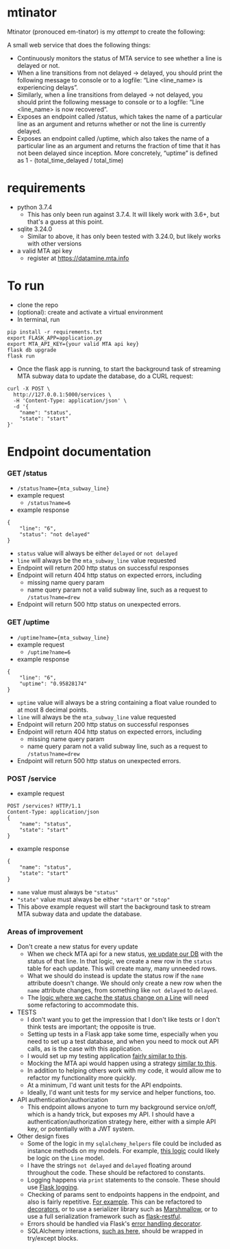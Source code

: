 # mtinator

Mtinator (pronouced em-tinator) is my _attempt_ to create the following:

A small web service that does the following things:
- Continuously monitors the status of MTA service to see whether a line is delayed or not.
- When a line transitions from not delayed → delayed, you should print the following message to console or to a logfile: “Line <line_name> is experiencing delays”.
- Similarly, when a line transitions from delayed → not delayed, you should print the following message to console or to a logfile: “Line <line_name> is now recovered”.
- Exposes an endpoint called /status, which takes the name of a particular line as an argument and returns whether or not the line is currently delayed.
- Exposes an endpoint called /uptime, which also takes the name of a particular line as an argument and returns the fraction of time that it has not been delayed since inception. More concretely, “uptime” is defined as 1 - (total_time_delayed / total_time)

# requirements
- python 3.7.4
    - This has only been run against 3.7.4. It will likely work with 3.6+, but that's a guess at this point.
- sqlite 3.24.0
    - Similar to above, it has only been tested with 3.24.0, but likely works with other versions
- a valid MTA api key
    - register at https://datamine.mta.info

# To run
- clone the repo
- (optional): create and activate a virtual environment
- In terminal, run
```
pip install -r requirements.txt
export FLASK_APP=application.py
export MTA_API_KEY={your valid MTA api key}
flask db upgrade
flask run
```
- Once the flask app is running, to start the background task of streaming MTA subway data to update the database, do a CURL request:
```
curl -X POST \
  http://127.0.0.1:5000/services \
  -H 'Content-Type: application/json' \
  -d '{
	"name": "status",
	"state": "start"
}'
```

# Endpoint documentation

### GET /status
- `/status?name={mta_subway_line}`
- example request
    - `/status?name=6`
- example response
```
{
    "line": "6",
    "status": "not delayed"
}
```
- `status` value will always be either `delayed` or `not delayed`
- `line` will always be the `mta_subway_line` value requested
- Endpoint will return 200 http status on successful responses
- Endpoint will return 404 http status on expected errors, including
    - missing name query param
    - name query param not a valid subway line, such as a request to `/status?name=drew`
- Endpoint will return 500 http status on unexpected errors.

### GET /uptime
- `/uptime?name={mta_subway_line}`
- example request
    - `/uptime?name=6`
- example response
```
{
    "line": "6",
    "uptime": "0.95828174"
}
```
- `uptime` value will always be a string containing a float value rounded to at most 8 decimal points.
- `line` will always be the `mta_subway_line` value requested
- Endpoint will return 200 http status on successful responses
- Endpoint will return 404 http status on expected errors, including
    - missing name query param
    - name query param not a valid subway line, such as a request to `/status?name=drew`
- Endpoint will return 500 http status on unexpected errors.

### POST /service
- example request
```
POST /services? HTTP/1.1
Content-Type: application/json
{
	"name": "status",
	"state": "start"
}
```
- example response
```
{
    "name": "status",
    "state": "start"
}
```
- `name` value must always be `"status"`
- `"state"` value must always be either `"start"` or `"stop"`
- This above example request will start the background task to stream MTA subway data and update the database.


### Areas of improvement

- Don't create a new status for every update
    - When we check MTA api for a new status, [we update our DB](https://github.com/jeffthemaximum/mtinator/blob/master/app/helpers/sqlalchemy_helpers.py#L18-L35) with the status of that line. In that logic, we create a new row in the `status` table for each update. This will create many, many unneeded rows.
    - What we should do instead is update the status row if the `name` attribute doesn't change. We should only create a new row when the `name` attribute changes, from something like `not delayed` to `delayed`.
    - The [logic where we cache the status change on a Line](https://github.com/jeffthemaximum/mtinator/blob/master/app/helpers/sqlalchemy_helpers.py#L53) will need some refactoring to accommodate this.
- TESTS
    - I don't want you to get the impression that I don't like tests or I don't think tests are important; the opposite is true.
    - Setting up tests in a Flask app take some time, especially when you need to set up a test database, and when you need to mock out API calls, as is the case with this application.
    - I would set up my testing application [fairly similar to this](http://alexmic.net/flask-sqlalchemy-pytest/).
    - Mocking the MTA api would happen using a strategy [similar to this](https://pypi.org/project/pytest-mock/).
    - In addition to helping others work with my code, it would allow me to refactor my functionality more quickly.
    - At a minimum, I'd want unit tests for the API endpoints.
    - Ideally, I'd want unit tests for my service and helper functions, too.
- API authentication/authorization
    - This endpoint allows anyone to turn my background service on/off, which is a handy trick, but exposes my API. I should have a authentication/authorization strategy here, either with a simple API key, or potentially with a JWT system.
- Other design fixes
    - Some of the logic in my `sqlalchemy_helpers` file could be included as instance methods on my models. For example, [this logic](https://github.com/jeffthemaximum/mtinator/blob/master/app/helpers/sqlalchemy_helpers.py#L18) could likely be logic on the `Line` model.
    - I have the strings `not delayed` and `delayed` floating around throughout the code. These should be refactored to constants.
    - Logging happens via `print` statements to the console. These should use [Flask logging](https://flask.palletsprojects.com/en/1.1.x/logging/).
    - Checking of params sent to endpoints happens in the endpoint, and also is fairly repetitive. [For example](https://github.com/jeffthemaximum/mtinator/blob/master/app/routes.py#L38-L42). This can be refactored to [decorators](https://flask.palletsprojects.com/en/1.1.x/patterns/viewdecorators/), or to use a serializer library such as [Marshmallow](http://www.cameronmacleod.com/blog/better-validation-flask-marshmallow), or to use a full serialization framework such as [flask-restful](https://flask-restful.readthedocs.io/en/latest/).
    - Errors should be handled via Flask's [error handling decorator](https://flask.palletsprojects.com/en/1.1.x/patterns/apierrors/).
    - SQLAlchemy interactions, [such as here](https://github.com/jeffthemaximum/mtinator/blob/master/app/routes.py#L26), should be wrapped in try/except blocks.
